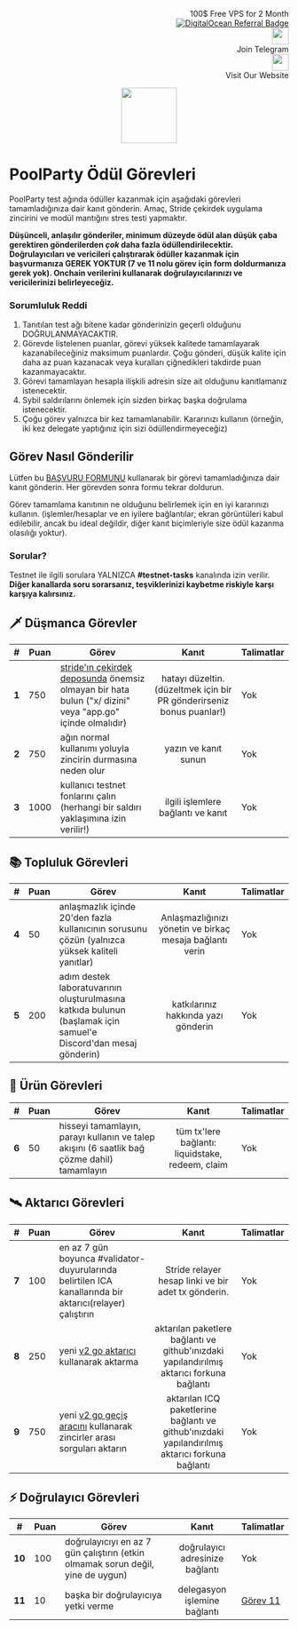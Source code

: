 <p style="font-size:14px" align="right">
 100$ Free VPS for 2 Month <br>
 <a target="_blank" href="https://www.digitalocean.com/?refcode=410c988c8b3e&utm_campaign=Referral_Invite&utm_medium=Referral_Program&utm_source=badge"><img src="https://web-platforms.sfo2.cdn.digitaloceanspaces.com/WWW/Badge%201.svg" alt="DigitalOcean Referral Badge" /></a></br>
 <a href="https://t.me/nodeistt" target="_blank"><img src="https://github.com/Nodeist/Testnet_Kurulumlar/blob/fee87fe32609c1704206721b9fb16e4c5de75a96/telegramlogo.png" width="30"/></a><br>Join Telegram<br>
<a href="https://nodeist.site/" target="_blank"><img src="https://raw.githubusercontent.com/Nodeist/Testnet_Kurulumlar/main/logo.png" width="30"/></a><br> Visit Our Website
</p>



<p align="center">
    <img height="100" src="https://i.hizliresim.com/qa5txaz.png">
</p>

# PoolParty Ödül Görevleri

PoolParty test ağında ödüller kazanmak için aşağıdaki görevleri tamamladığınıza dair kanıt gönderin. Amaç, Stride çekirdek uygulama zincirini ve modül mantığını stres testi yapmaktır.

**Düşünceli, anlaşılır gönderiler, minimum düzeyde ödül alan düşük çaba gerektiren gönderilerden ***çok*** daha fazla ödüllendirilecektir. Doğrulayıcıları ve vericileri çalıştırarak ödüller kazanmak için başvurmanıza GEREK YOKTUR (7 ve 11 nolu görev için form doldurmanıza gerek yok).
Onchain verilerini kullanarak doğrulayıcılarınızı ve vericilerinizi belirleyeceğiz.**


### Sorumluluk Reddi
1. Tanıtılan test ağı bitene kadar gönderinizin geçerli olduğunu DOĞRULANMAYACAKTIR.
2. Görevde listelenen puanlar, görevi yüksek kalitede tamamlayarak kazanabileceğiniz maksimum puanlardır. Çoğu gönderi, düşük kalite için daha az puan kazanacak veya kuralları çiğnedikleri takdirde puan kazanmayacaktır.
3. Görevi tamamlayan hesapla ilişkili adresin size ait olduğunu kanıtlamanız istenecektir.
4. Sybil saldırılarını önlemek için sizden birkaç başka doğrulama istenecektir.
5. Çoğu görev yalnızca bir kez tamamlanabilir. Kararınızı kullanın (örneğin, iki kez delegate yaptığınız için sizi ödüllendirmeyeceğiz)


## Görev Nasıl Gönderilir
Lütfen bu [BAŞVURU FORMUNU](https://forms.gle/urhJDEkqfMM9h1367) kullanarak bir görevi tamamladığınıza dair kanıt gönderin. 
Her görevden sonra formu tekrar doldurun.

Görev tamamlama kanıtının ne olduğunu belirlemek için en iyi kararınızı kullanın.
(işlemler/hesaplar ve en iyilere bağlantılar; ekran görüntüleri kabul edilebilir, ancak bu ideal değildir, 
diğer kanıt biçimleriyle size ödül kazanma olasılığı yoktur).

### Sorular?
Testnet ile ilgili sorulara YALNIZCA **#testnet-tasks** kanalında izin verilir. **Diğer kanallarda soru sorarsanız, teşviklerinizi kaybetme riskiyle karşı karşıya kalırsınız.**


## 🗡️ Düşmanca Görevler
| # | Puan | Görev | Kanıt | Talimatlar |
| ----- | ---- | --------------------------------------------------------------------------------------------------------------------------------- |:-------------:                                                            | ------------ |
| **1** | 750 | [stride'ın çekirdek deposunda](https://github.com/Stride-Labs/stride) önemsiz olmayan bir hata bulun ("x/ dizini" veya "app.go" içinde olmalıdır) | hatayı düzeltin. (düzeltmek için bir PR gönderirseniz bonus puanlar!) | Yok |
| **2** | 750 | ağın normal kullanımı yoluyla zincirin durmasına neden olur | yazın ve kanıt sunun | Yok |
| **3** | 1000 | kullanıcı testnet fonlarını çalın (herhangi bir saldırı yaklaşımına izin verilir!) | ilgili işlemlere bağlantı ve kanıt | Yok |

## 📚 Topluluk Görevleri
| # | Puan | Görev | Kanıt | Talimatlar |
| ----- | --- | ---------------------------------------------------------------------------------- |:------------------------------------------------------:| ------------ |
| **4** | 50 | anlaşmazlık içinde 20'den fazla kullanıcının sorusunu çözün (yalnızca yüksek kaliteli yanıtlar) | Anlaşmazlığınızı yönetin ve birkaç mesaja bağlantı verin | Yok |
| **5** | 200 | adım destek laboratuvarının oluşturulmasına katkıda bulunun (başlamak için samuel'e Discord'dan mesaj gönderin) | katkılarınız hakkında yazı gönderin | Yok |


## 🌊 Ürün Görevleri
| # | Puan | Görev | Kanıt | Talimatlar |
| ----- | --- | -------------------------------------------------------------------- |:--------------------------------------------:| ----------------- |
| **6** | 50 | hisseyi tamamlayın, parayı kullanın ve talep akışını (6 saatlik bağ çözme dahil) tamamlayın | tüm tx'lere bağlantı: liquidstake, redeem, claim | Yok |

## 🛰 Aktarıcı Görevleri

| # | Puan | Görev | Kanıt | Talimatlar |
| ----- | --- | ----------------------------------------------------------------------------------------------------------------- |:----------------------------------------------------------------------------------:| ----------------- |
| **7** | 100 | en az 7 gün boyunca #validator-duyurularında belirtilen ICA kanallarında bir aktarıcı(relayer) çalıştırın | Stride relayer hesap linki  ve bir adet tx gönderin. | Yok |
| **8** | 250 | yeni [v2 go aktarıcı](https://github.com/cosmos/relayer/releases/tag/v2.0.0-rc4) kullanarak aktarma | aktarılan paketlere bağlantı ve github'ınızdaki yapılandırılmış aktarıcı forkuna bağlantı | Yok |
| **9** | 750 | yeni [v2 go geçiş aracını](https://github.com/cosmos/relayer/releases/tag/v2.0.0-rc4) kullanarak zincirler arası sorguları aktarın | aktarılan ICQ paketlerine bağlantı ve github'ınızdaki yapılandırılmış aktarıcı forkuna bağlantı | Yok |

## ⚡ Doğrulayıcı Görevleri

| # | Puan | Görev | Kanıt | Talimatlar |
| ------ | --- | ---------------------------------------------------------------------------- |:----------------------------------:| ------------------ |
| **10** | 100 | doğrulayıcıyı en az 7 gün çalıştırın (etkin olmamak sorun değil, yine de uygun) | doğrulayıcı adresinize bağlantı | Yok |
| **11** | 10 | başka bir doğrulayıcıya yetki verme | delegasyon işlemine bağlantı | [Görev 11](./11.md) |

